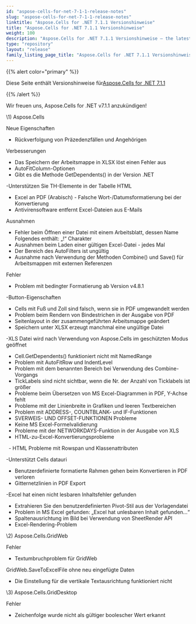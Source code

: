 ```yaml
---
id: "aspose-cells-for-net-7-1-1-release-notes"
slug: "aspose-cells-for-net-7-1-1-release-notes"
linktitle: "Aspose.Cells for .NET 7.1.1 Versionshinweise"
title: "Aspose.Cells for .NET 7.1.1 Versionshinweise"
weight: 100
description: "Aspose.Cells for .NET 7.1.1 Versionshinweise – the latest updates and fixes."
type: "repository"
layout: "release"
family_listing_page_title: "Aspose.Cells for .NET 7.1.1 Versionshinweise"
---
```

{{% alert color="primary" %}} 

 Diese Seite enthält Versionshinweise für[Aspose.Cells for .NET 7.1.1](https://releases.aspose.com/cells/net/new-releases/aspose.cells-for-.net-7.1.1/)

{{% /alert %}} 

 Wir freuen uns, Aspose.Cells for .NET v7.1.1 anzukündigen!

\1) Aspose.Cells 

 Neue Eigenschaften

- Rückverfolgung von Präzedenzfällen und Angehörigen

 Verbesserungen

- Das Speichern der Arbeitsmappe in XLSX löst einen Fehler aus
- AutoFitColumn-Optionen
- Gibt es die Methode GetDependents() in der Version .NET

 -Unterstützen Sie TH-Elemente in der Tabelle HTML

- Excel an PDF (Arabisch) - Falsche Wort-/Datumsformatierung bei der Konvertierung
- Antivirensoftware entfernt Excel-Dateien aus E-Mails

 Ausnahmen

- Fehler beim Öffnen einer Datei mit einem Arbeitsblatt, dessen Name Folgendes enthält: „!“ Charakter
- Ausnahmen beim Laden einer gültigen Excel-Datei - jedes Mal
- Der Bereich des AutoFilters ist ungültig
- Ausnahme nach Verwendung der Methoden Combine() und Save() für Arbeitsmappen mit externen Referenzen

 Fehler

- Problem mit bedingter Formatierung ab Version v4.8.1

 -Button-Eigenschaften

- Cells mit Fuß und Zoll sind falsch, wenn sie in PDF umgewandelt werden
- Problem beim Rendern von Bindestrichen in der Ausgabe von PDF
- Seitenlayout in der zusammengeführten Arbeitsmappe geändert
- Speichern unter XLSX erzeugt manchmal eine ungültige Datei

 -XLS Datei wird nach Verwendung von Aspose.Cells im geschützten Modus geöffnet

- Cell.GetDependents() funktioniert nicht mit NamedRange
- Problem mit AutoFitRow und IndentLevel
- Problem mit dem benannten Bereich bei Verwendung des Combine-Vorgangs
- TickLabels sind nicht sichtbar, wenn die Nr. der Anzahl von Ticklabels ist größer
- Probleme beim Übersetzen von MS Excel-Diagrammen in PDF, Y-Achse fehlt
- Probleme mit der Linienbreite in Grafiken und leeren Textbereichen
- Problem mit ADDRESS-, COUNTBLANK- und IF-Funktionen
- SVERWEIS- UND OFFSET-FUNKTIONEN Probleme
- Keine MS Excel-Formelvalidierung
- Probleme mit der NETWORKDAYS-Funktion in der Ausgabe von XLS
- HTML-zu-Excel-Konvertierungsprobleme

 ` `- HTML Probleme mit Rowspan und Klassenattributen

-Unterstützt Cells datauri

- Benutzerdefinierte formatierte Rahmen gehen beim Konvertieren in PDF verloren
- Gitternetzlinien in PDF Export

 -Excel hat einen nicht lesbaren Inhaltsfehler gefunden

- Extrahieren Sie den benutzerdefinierten Pivot-Stil aus der Vorlagendatei
- Problem in MS Excel gefunden: „Excel hat unlesbaren Inhalt gefunden…“
- Spaltenausrichtung im Bild bei Verwendung von SheetRender API
- Excel-Rendering-Problem

\2)
 Aspose.Cells.GridWeb

 Fehler

- Textumbruchproblem für GridWeb

 GridWeb.SaveToExcelFile ohne neu eingefügte Daten

- Die Einstellung für die vertikale Textausrichtung funktioniert nicht

\3)
 Aspose.Cells.GridDesktop

 Fehler

- Zeichenfolge wurde nicht als gültiger boolescher Wert erkannt
